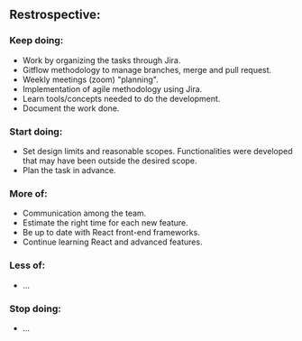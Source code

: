 ## Restrospective:

### Keep doing:
- Work by organizing the tasks through Jira.
- Gitflow methodology to manage branches, merge and pull request.
- Weekly meetings (zoom) "planning".
- Implementation of agile methodology using Jira.
- Learn tools/concepts needed to do the development.
- Document the work done.

### Start doing:
- Set design limits and reasonable scopes. Functionalities were developed that may have been outside the desired scope.
- Plan the task in advance.

### More of:
- Communication among the team.
- Estimate the right time for each new feature.
- Be up to date with React front-end frameworks.
- Continue learning React and advanced features.

### Less of:
- ...

### Stop doing:
- ...